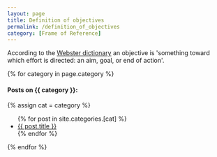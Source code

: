```yaml
---
layout: page
title: Definition of objectives
permalink: /definition_of_objectives
category: [Frame of Reference]
---
```


According to the <a href="https://www.merriam-webster.com/dictionary/objective">Webster dictionary</a> an objective is 'something toward which effort is directed: an aim, goal, or end of action'.


{% for category in page.category %}
  <h4>Posts on {{ category }}:</h4>
  {% assign cat = category %}
  <ul>
    {% for post in site.categories.[cat] %}
      <li><a href="{{ post.url }}">{{ post.title }}</a></li>
    {% endfor %}
  </ul>
{% endfor %}
